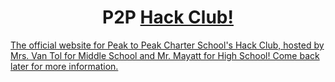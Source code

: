 <p align="center">
</p>
<h1 align="center">
  P2P <a href="https://hackclub.com/">Hack Club!
</h1>

The official website for Peak to Peak Charter School's Hack Club, hosted by Mrs. Van Tol for Middle School and Mr. Mayatt for High School!
Come back later for more information.
